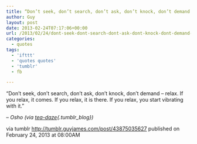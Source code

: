 ```yaml
---
title: “Don’t seek, don’t search, don’t ask, don’t knock, don’t demand – relax. If you relax, it comes. If…”
author: Guy
layout: post
date: 2013-02-24T07:17:06+00:00
url: /2013/02/24/dont-seek-dont-search-dont-ask-dont-knock-dont-demand-relax-if-you-relax-it-comes-if/
categories:
  - quotes
tags:
  - 'ifttt'
  - 'quotes quotes'
  - 'tumblr'
  - fb

---
```

“Don’t seek, don’t search, don’t ask, don’t knock, don’t demand &#8211; relax. If you relax, it comes. If you relax, it is there. If you relax, you start vibrating with it.”

&#8211; _Osho (via [tea-daze][1]{.tumblr_blog})_

via tumblr http://tumblr.guyjames.com/post/43875035627 published on February 24, 2013 at 08:00AM

 [1]: http://tea-daze.tumblr.com/